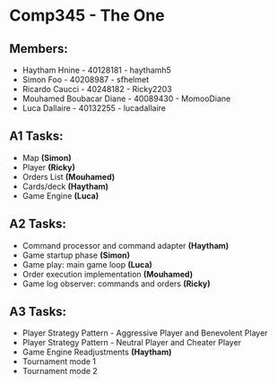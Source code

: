# Comp345 - The One
## Members:
- Haytham Hnine - 40128181 - haythamh5  
- Simon Foo - 40208987 - sfhelmet
- Ricardo Caucci - 40248182 - Ricky2203
- Mouhamed Boubacar Diane - 40089430 - MomooDiane
- Luca Dallaire - 40132255 - lucadallaire

## A1 Tasks:
- Map **(Simon)**  
- Player **(Ricky)**  
- Orders List **(Mouhamed)**
- Cards/deck **(Haytham)**  
- Game Engine **(Luca)**

## A2 Tasks:
- Command processor and command adapter **(Haytham)**  
- Game startup phase **(Simon)**
- Game play: main game loop **(Luca)**
- Order execution implementation **(Mouhamed)**
- Game log observer: commands and orders **(Ricky)** 

## A3 Tasks:
- Player Strategy Pattern - Aggressive Player and Benevolent Player
- Player Strategy Pattern - Neutral Player and Cheater Player
- Game Engine Readjustments **(Haytham)**
- Tournament mode 1
- Tournament mode 2

